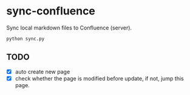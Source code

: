 # sync-confluence

Sync local markdown files to Confluence (server).

```shell
python sync.py
```

## TODO
- [x] auto create new page
- [x] check whether the page is modified before update, if not, jump this page.